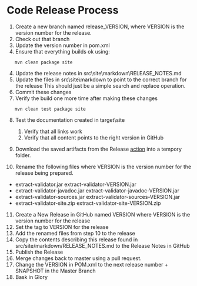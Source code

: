 # Code Release Process
1. Create a new branch named release_VERSION, where VERSION is the version number for the release.
2. Check out that branch
3. Update the version number in pom.xml
3. Ensure that everything builds ok using:
```
   mvn clean package site
```
4. Update the release notes in src\site\markdown\RELEASE_NOTES.md
5. Update the files in src\site\markdown to point to the correct branch for the release
   This should just be a simple search and replace operation.
6. Commit these changes
7. Verify the build one more time after making these changes
```
   mvn clean test package site
```
8. Test the documentation created in target\site
   1. Verify that all links work
   2. Verify that all content points to the right version in GitHub
9. Download the saved artifacts from the Release
[action](https://github.com/AudaciousInquiry/CDC_IIS_Open_Tools/actions)
into a tempory folder.

10. Rename the following files where VERSION is the version number for the release being
prepared.

* extract-validator.jar extract-validator-VERSION.jar
* extract-validator-javadoc.jar extract-validator-javadoc-VERSION.jar
* extract-validator-sources.jar extract-validator-sources-VERSION.jar
* extract-validator-site.zip extract-validator-site-VERSION.zip

11. Create a New Release in GitHub named VERSION where VERSION is the version number for the release
12. Set the tag to VERSION for the release
13. Add the renamed files from step 10 to the release
14. Copy the contents describing this release found in src/site/markdown/RELEASE_NOTES.md to the Release Notes in GitHub
15. Publish the Release
16. Merge changes back to master using a pull request.
17. Change the VERSION in POM.xml to the next release number + SNAPSHOT in the Master Branch
18. Bask in Glory

